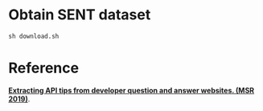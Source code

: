 # Obtain SENT dataset
    sh download.sh

# Reference
**[Extracting API tips from developer question and answer websites. (MSR 2019)](https://ieeexplore.ieee.org/document/8816774)**.
